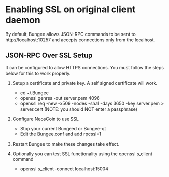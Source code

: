 Enabling SSL on original client daemon
======================================
By default, Bungee allows JSON-RPC commands to be sent to http://localhost:10257
and accepts connections only from the localhost.

JSON-RPC Over SSL Setup
-----------------------
It can be configured to allow HTTPS connections.  You must follow the steps below
for this to work properly.

1. Setup a certificate and private key.  A self signed certificate will work.
    * cd ~/.Bungee
    * openssl genrsa -out server.pem 4096
    * openssl req -new -x509 -nodes -sha1 -days 3650 -key server.pem > server.cert
    (NOTE: you should NOT enter a passphrase)

2. Configure NeosCoin to use SSL
    * Stop your current Bungeed or Bungee-qt
    * Edit the Bungee.conf and add
      rpcssl=1

3. Restart Bungee to make these changes take effect.

4. Optionally you can test SSL functionality using the openssl s_client command
    * openssl s_client -connect localhost:15004
